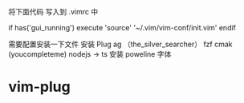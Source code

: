 将下面代码 写入到 .vimrc 中

if has('gui_running')
execute 'source' '~/.vim/vim-conf/init.vim'
endif


需要配置安装一下文件
安装 Plug
ag （the_silver_searcher）
fzf
cmak (youcompleteme)
nodejs -> ts 安装
poweline 字体
# vim-plug
